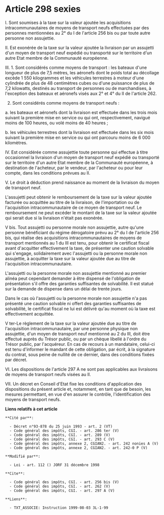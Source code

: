 # Article 298 sexies

I. Sont soumises à la taxe sur la valeur ajoutée les acquisitions intracommunautaires de moyens de transport neufs effectuées
par des personnes mentionnées au 2° du I de l'article 256 bis ou par toute autre personne non assujettie. 

II. Est exonérée de la taxe sur la valeur ajoutée la livraison par un assujetti d'un moyen de transport neuf expédié ou
transporté sur le territoire d'un autre Etat membre de la Communauté européenne. 

III. 1. Sont considérés comme moyens de transport : les bateaux d'une longueur de plus de 7,5 mètres, les aéronefs dont le
poids total au décollage excède 1 550 kilogrammes et les véhicules terrestres à moteur d'une cylindrée de plus de 48
centimètres cubes ou d'une puissance de plus de 7,2 kilowatts, destinés au transport de personnes ou de marchandises, à
l'exception des bateaux et aéronefs visés aux 2° et 4° du II de l'article 262.

2. Sont considérés comme moyens de transport neufs : 

a. les bateaux et aéronefs dont la livraison est effectuée dans les trois mois suivant la première mise en service ou qui
ont, respectivement, navigué moins de 100 heures, ou volé moins de 40 heures ; 

b. les véhicules terrestres dont la livraison est effectuée dans les six mois suivant la première mise en service ou qui ont
parcouru moins de 6 000 kilomètres. 

IV. Est considérée comme assujettie toute personne qui effectue à titre occasionnel la livraison d'un moyen de transport neuf
expédié ou transporté sur le territoire d'un autre Etat membre de la Communauté européenne, à destination de l'acheteur, par
le vendeur, par l'acheteur ou pour leur compte, dans les conditions prévues au II. 

V. Le droit à déduction prend naissance au moment de la livraison du moyen de transport neuf. 

L'assujetti peut obtenir le remboursement de la taxe sur la valeur ajoutée facturée ou acquittée au titre de la livraison, de
l'importation ou de l'acquisition intracommunautaire de ce moyen de transport neuf. Le remboursement ne peut excéder le
montant de la taxe sur la valeur ajoutée qui serait due si la livraison n'était pas exonérée. 

V bis. Tout assujetti ou personne morale non assujettie, autre qu'une personne bénéficiant du régime dérogatoire prévu au 2°
du I de l'article 256 bis, qui réalise des acquisitions intracommunautaires de moyens de transport mentionnés au 1 du III est
tenu, pour obtenir le certificat fiscal avant d'acquitter effectivement la taxe, de présenter une caution solvable qui
s'engage, solidairement avec l'assujetti ou la personne morale non assujettie, à acquitter la taxe sur la valeur ajoutée due
au titre de l'acquisition intracommunautaire. 

L'assujetti ou la personne morale non assujettie mentionné au premier alinéa peut cependant demander à être dispensé de
l'obligation de présentation s'il offre des garanties suffisantes de solvabilité. Il est statué sur la demande de dispense
dans un délai de trente jours. 

Dans le cas où l'assujetti ou la personne morale non assujettie n'a pas présenté une caution solvable ni offert des garanties
suffisantes de solvabilité, le certificat fiscal ne lui est délivré qu'au moment où la taxe est effectivement acquittée. 

V ter-Le règlement de la taxe sur la valeur ajoutée due au titre de l'acquisition intracommunautaire, par une personne
physique non assujettie, d'un moyen de transport neuf mentionné au 2 du III, doit être effectué auprès du Trésor public, ou
par un chèque libellé à l'ordre du Trésor public, par l'acquéreur. En cas de recours à un mandataire, celui-ci est tenu
d'informer le mandant de cette obligation, par écrit, à la signature du contrat, sous peine de nullité de ce dernier, dans
des conditions fixées par décret. 

VI. Les dispositions de l'article 297 A ne sont pas applicables aux livraisons de moyens de transport neufs visées au II. 

VII. Un décret en Conseil d'Etat fixe les conditions d'application des dispositions du présent article et, notamment, en tant
que de besoin, les mesures permettant, en vue d'en assurer le contrôle, l'identification des moyens de transport neufs.

**Liens relatifs à cet article**

	**Cité par**:

	  - Décret n°93-878 du 25 juin 1993 - art. 2 (VT)
	  - Code général des impôts, CGI. - art. 286 ter (V)
	  - Code général des impôts, CGI. - art. 289 (V)
	  - Code général des impôts, CGI. - art. 293 C (V)
	  - Code général des impôts, annexe 2, CGIAN2. - art. 242 nonies A (V)
	  - Code général des impôts, annexe 2, CGIAN2. - art. 242-0 P (V)

	**Modifié par**:

	  - Loi - art. 112 () JORF 31 décembre 1998

	**Cite**:

	  - Code général des impôts, CGI. - art. 256 bis (V)
	  - Code général des impôts, CGI. - art. 262 (V)
	  - Code général des impôts, CGI. - art. 297 A (V)

	**Liens**:

	  - TXT_ASSOCIE: Instruction 1999-08-03 3L-1-99
